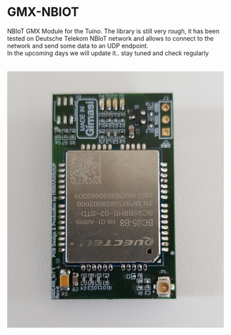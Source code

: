 # GMX-NBIOT
NBIoT GMX Module for the Tuino.<br7>
The library is still very rough, it has been tested on Deutsche Telekom NBIoT network and allows to connect to the network and send some data to an UDP endpoint.<br/>
In the upcoming days we will update it.. stay tuned and check regularly<br/>
<br/>
<br/>
<img src="/docs/gmx-nbiot.jpg"/>